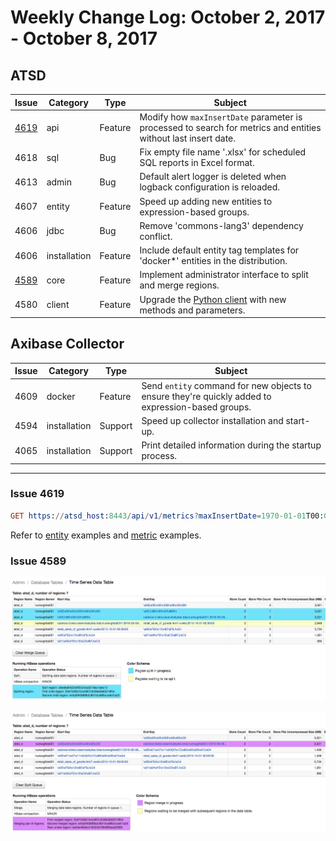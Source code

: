 Weekly Change Log: October 2, 2017 - October 8, 2017
==================================================

## ATSD

| Issue| Category    | Type    | Subject              |
|------|-------------|---------|----------------------|
| [4619](#issue-4619) | api | Feature | Modify how `maxInsertDate` parameter is processed to search for metrics and entities without last insert date.   |
| 4618 | sql | Bug | Fix empty file name '.xlsx' for scheduled SQL reports in Excel format. |
| 4613 | admin | Bug | Default alert logger is deleted when logback configuration is reloaded. |
| 4607 | entity | Feature | Speed up adding new entities to expression-based groups. |
| 4606 | jdbc | Bug | Remove 'commons-lang3' dependency conflict. |
| 4606 | installation | Feature | Include default entity tag templates for 'docker*' entities in the distribution. |
| [4589](#issue-4589) | core | Feature | Implement administrator interface to split and merge regions. |
| 4580 | client | Feature | Upgrade the [Python client](https://github.com/axibase/atsd-api-python) with new methods and parameters. |

## Axibase Collector

| Issue| Category    | Type    | Subject              |
|------|-------------|---------|----------------------|
| 4609 | docker | Feature | Send `entity` command for new objects to ensure they're quickly added to expression-based groups. |
| 4594 | installation | Support | Speed up collector installation and start-up. |
| 4065 | installation | Support | Print detailed information during the startup process. |
---

### Issue 4619

```elm
GET https://atsd_host:8443/api/v1/metrics?maxInsertDate=1970-01-01T00:00:00Z&limit=3
```

Refer to [entity](../../api/meta/entity/list.md#additional-examples) examples and [metric](../../api/meta/metric/list.md#additional-examples) examples.

### Issue 4589

![](Images/region_split.png)

![](Images/region_merge.png)
